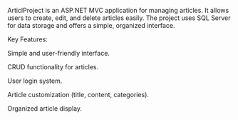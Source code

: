 ArticlProject is an ASP.NET MVC application for managing articles. It allows users to create, edit, and delete articles easily. The project uses SQL Server for data storage and offers a simple, organized interface.

Key Features:

Simple and user-friendly interface.

CRUD functionality for articles.

User login system.

Article customization (title, content, categories).

Organized article display.

